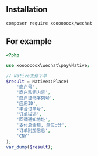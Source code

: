 ## Installation
```bash
composer require xooooooox/wechat
``` 

## For example
```php
<?php

use xooooooox\wechat\pay\Native;

// Native支付下单
$result = Native::Place(
    '商户号',
    '商户私钥内容',
    '商户证书序列号',
    '应用ID',
    '平台订单号',
    '订单描述',
    '回调通知地址',
    '支付总金额, 单位:分',
    '订单附加信息',
    'CNY'
);
var_dump($result);

```
